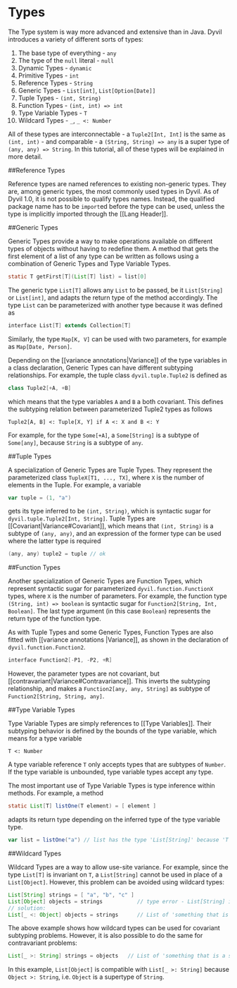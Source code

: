 # Types

The Type system is way more advanced and extensive than in Java. Dyvil introduces a variety of different sorts of types:

1. The base type of everything - `any`
2. The type of the `null` literal - `null`
3. Dynamic Types - `dynamic`
4. Primitive Types - `int`
5. Reference Types - `String`
6. Generic Types - `List[int]`, `List[Option[Date]]`
7. Tuple Types - `(int, String)`
8. Function Types - `(int, int) => int`
9. Type Variable Types - `T`
10. Wildcard Types - `_`, `_ <: Number`

All of these types are interconnectable - a `Tuple2[Int, Int]` is the same as `(int, int)` - and comparable - a `(String, String) => any` is a super type of `(any, any) => String`. In this tutorial, all of these types will be explained in more detail.

##Reference Types

Reference types are named references to existing non-generic types. They are, among generic types, the most commonly used types in Dyvil. As of Dyvil 1.0, it is not possible to qualify types names. Instead, the qualified package name has to be `import`ed before the type can be used, unless the type is implicitly imported through the [[Lang Header]].

##Generic Types

Generic Types provide a way to make operations available on different types of objects without having to redefine them. A method that gets the first element of a list of any type can be written as follows using a combination of Generic Types and Type Variable Types.

```java
static T getFirst[T](List[T] list) = list[0]
```

The generic type `List[T]` allows any `List` to be passed, be it `List[String]` or `List[int]`, and adapts the return type of the method accordingly. The type `List` can be parameterized with another type because it was defined as

```scala
interface List[T] extends Collection[T]
```

Similarly, the type `Map[K, V]` can be used with two parameters, for example as `Map[Date, Person]`.

Depending on the [[variance annotations|Variance]] of the type variables in a class declaration, Generic Types can have different subtyping relationships. For example, the tuple class `dyvil.tuple.Tuple2` is defined as

```scala
class Tuple2[+A, +B]
```

which means that the type variables `A` and `B` a both covariant. This defines the subtyping relation between parameterized Tuple2 types as follows

```
Tuple2[A, B] <: Tuple[X, Y] if A <: X and B <: Y
```

For example, for the type `Some[+A]`, a `Some[String]` is a subtype of `Some[any]`, because `String` is a subtype of `any`.

##Tuple Types

A specialization of Generic Types are Tuple Types. They represent the parameterized class `TupleX[T1, ..., TX]`, where `X` is the number of elements in the Tuple. For example, a variable

```scala
var tuple = (1, "a")
```

gets its type inferred to be `(int, String)`, which is syntactic sugar for `dyvil.tuple.Tuple2[Int, String]`. Tuple Types are [[Covariant|Variance#Covariant]], which means that `(int, String)` is a subtype of `(any, any)`, and an expression of the former type can be used where the latter type is required

```scala
(any, any) tuple2 = tuple // ok
```

##Function Types

Another specialization of Generic Types are Function Types, which represent syntactic sugar for parameterized `dyvil.function.FunctionX` types, where `X` is the number of parameters. For example, the function type `(String, int) => boolean` is syntactic sugar for `Function2[String, Int, Boolean]`. The last type argument (in this case `Boolean`) represents the return type of the function type.

As with Tuple Types and some Generic Types, Function Types are also fitted with [[variance annotations |Variance]], as shown in the declaration of `dyvil.function.Function2`.

```scala
interface Function2[-P1, -P2, +R]
```

However, the parameter types are not covariant, but [[contravariant|Variance#Contravariance]]. This inverts the subtyping relationship, and makes a `Function2[any, any, String]` as subtype of `Function2[String, String, any]`.

##Type Variable Types

Type Variable Types are simply references to [[Type Variables]]. Their subtyping behavior is defined by the bounds of the type variable, which means for a type variable

```
T <: Number
```

A type variable reference `T` only accepts types that are subtypes of `Number`. If the type variable is unbounded, type variable types accept any type.

The most important use of Type Variable Types is type inference within methods. For example, a method

```java
static List[T] listOne(T element) = [ element ]
```

adapts its return type depending on the inferred type of the type variable type.

```scala
var list = listOne("a") // list has the type 'List[String]' because 'T' was inferred to 'String'
```

##Wildcard Types

Wildcard Types are a way to allow use-site variance. For example, since the type `List[T]` is invariant on `T`, a `List[String]` cannot be used in place of a `List[Object]`. However, this problem can be avoided using wildcard types:

```java
List[String] strings = [ "a", "b", "c" ]
List[Object] objects = strings           // type error - List[String] is incompatible with List[Object]
// solution:
List[_ <: Object] objects = strings      // List of 'something that is a subtype of' Object
```

The above example shows how wildcard types can be used for covariant subtyping problems. However, it is also possible to do the same for contravariant problems:

```java
List[_ >: String] strings = objects   // List of 'something that is a supertype of' String
```

In this example, `List[Object]` is compatible with `List[_ >: String]` because `Object >: String`, i.e. `Object` is a supertype of `String`.